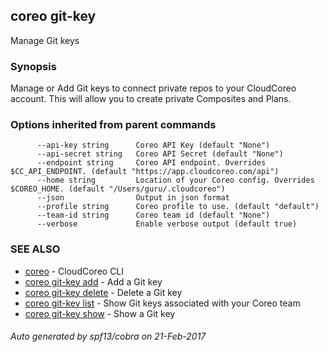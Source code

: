 ## coreo git-key

Manage Git keys

### Synopsis


Manage or Add Git keys to connect private repos to your CloudCoreo account. This will allow you to create private Composites and Plans.

### Options inherited from parent commands

```
      --api-key string      Coreo API Key (default "None")
      --api-secret string   Coreo API Secret (default "None")
      --endpoint string     Coreo API endpoint. Overrides $CC_API_ENDPOINT. (default "https://app.cloudcoreo.com/api")
      --home string         Location of your Coreo config. Overrides $COREO_HOME. (default "/Users/guru/.cloudcoreo")
      --json                Output in json format
      --profile string      Coreo profile to use. (default "default")
      --team-id string      Coreo team id (default "None")
      --verbose             Enable verbose output (default true)
```

### SEE ALSO
* [coreo](coreo.md)	 - CloudCoreo CLI
* [coreo git-key add](coreo_git-key_add.md)	 - Add a Git key
* [coreo git-key delete](coreo_git-key_delete.md)	 - Delete a Git key
* [coreo git-key list](coreo_git-key_list.md)	 - Show Git keys associated with your Coreo team
* [coreo git-key show](coreo_git-key_show.md)	 - Show a Git key

###### Auto generated by spf13/cobra on 21-Feb-2017
